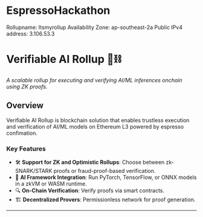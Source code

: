 # EspressoHackathon
Rollupname: Itsmyrollup
Availability Zone: ap-southeast-2a
Public IPv4 address: 3.106.53.3


# Verifiable AI Rollup 🧠⛓️

*A scalable rollup for executing and verifying AI/ML inferences onchain using ZK proofs.*

## Overview

Verifiable AI Rollup is blockchain solution that enables trustless execution and verification of AI/ML models on Ethereum L3 powered by espresso confimation.

### Key Features
- 🛠️ **Support for ZK and Optimistic Rollups**: Choose between zk-SNARK/STARK proofs or fraud-proof-based verification.
- 🤖 **AI Framework Integration**: Run PyTorch, TensorFlow, or ONNX models in a zkVM or WASM runtime.
- 🔍 **On-Chain Verification**: Verify proofs via smart contracts.
- 🏗️ **Decentralized Provers**: Permissionless network for proof generation.

---
